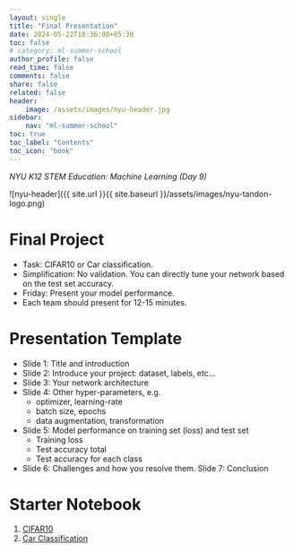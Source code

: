 ```yaml
---
layout: single
title: "Final Presentation"
date: 2024-05-22T18:36:00+05:30
toc: false
# category: ml-summer-school
author_profile: false
read_time: false
comments: false
share: false
related: false
header:
    image: /assets/images/nyu-header.jpg
sidebar:
    nav: "ml-summer-school"
toc: true
toc_label: "Contents"
toc_icon: "book"
---
```

*NYU K12 STEM Education: Machine Learning (Day 9)*

![nyu-header]({{ site.url }}{{ site.baseurl }}/assets/images/nyu-tandon-logo.png)

# Final Project
- Task: CIFAR10 or Car classification.
- Simplification: No validation. You can directly tune your network based on the test set accuracy.
- Friday: Present your model performance. 
- Each team should present for 12-15 minutes.

# Presentation Template
- Slide 1: Title and introduction
- Slide 2: Introduce your project: dataset, labels, etc...
- Slide 3: Your network architecture 
- Slide 4: Other hyper-parameters, e.g.
    - optimizer, learning-rate
    - batch size, epochs
    - data augmentation, transformation
- Slide 5: Model performance on training set (loss) and test set 
    - Training loss
    - Test accuracy total
    - Test accuracy for each class
- Slide 6: Challenges and how you resolve them. Slide 7: Conclusion

# Starter Notebook
1. [CIFAR10](https://github.com/rugvedmhatre/NYU-ML-2024-Session-1/blob/main/day9/CIFAR.ipynb)
2. [Car Classification](https://github.com/rugvedmhatre/NYU-ML-2024-Session-1/blob/main/day9/car_keras.ipynb)